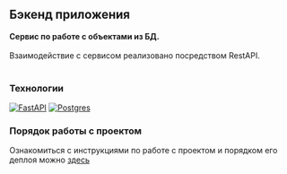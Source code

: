 ## Бэкенд приложения

<b>Сервис по работе с объектами из БД.</b><br><br>
Взаимодействие с сервисом реализовано посредством RestAPI.<br><br>

### Технологии

[![FastAPI][FastAPI-badge]][FastAPI-url]
[![Postgres][Postgres-badge]][Postgres-url]

### Порядок работы с проектом

Ознакомиться с инструкциями по работе с проектом и порядком его деплоя можно [здесь](CONTRIBUTING.md)

[FastAPI-url]: https://fastapi.tiangolo.com/
[FastAPI-badge]: https://img.shields.io/badge/FastAPI-0.114.0-009689?style=for-the-badge&logo=fastapi&logoColor=white
[Postgres-url]: https://www.postgresql.org/
[Postgres-badge]: https://img.shields.io/badge/Postgres-16.0-336791?style=for-the-badge&logo=postgresql&logoColor=white
